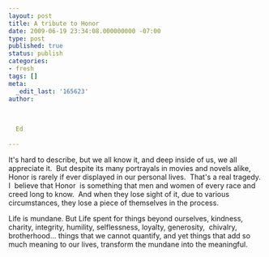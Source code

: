 ```yaml
---
layout: post
title: A tribute to Honor
date: 2009-06-19 23:34:08.000000000 -07:00
type: post
published: true
status: publish
categories:
- fresh
tags: []
meta:
  _edit_last: '165623'
author:
  
  
  
  Ed
  
---
```

<p>It's hard to describe, but we all know it, and deep inside of us, we all appreciate it.  But despite its many portrayals in movies and novels alike, Honor is rarely if ever displayed in our personal lives.  That's a real tragedy.  I  believe that Honor  is something that men and women of every race and creed long to know.  And when they lose sight of it, due to various circumstances, they lose a piece of themselves in the process.</p>
<p>Life is mundane. But Life spent for things beyond ourselves, kindness, charity, integrity, humility, selflessness, loyalty, generosity,  chivalry, brotherhood... things that we cannot quantify, and yet things that add so much meaning to our lives, transform the mundane into the meaningful.</p>
